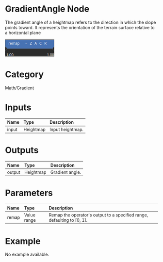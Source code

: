 
GradientAngle Node
==================


The gradient angle of a heightmap refers to the direction in which the slope points toward. It represents the orientation of the terrain surface relative to a horizontal plane



![img](../../images/nodes/GradientAngle_settings.png)


# Category


Math/Gradient
# Inputs

|Name|Type|Description|
| :--- | :--- | :--- |
|input|Heightmap|Input heightmap.|

# Outputs

|Name|Type|Description|
| :--- | :--- | :--- |
|output|Heightmap|Gradient angle.|

# Parameters

|Name|Type|Description|
| :--- | :--- | :--- |
|remap|Value range|Remap the operator's output to a specified range, defaulting to [0, 1].|

# Example


No example available.